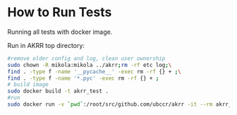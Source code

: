 # How to Run Tests

Running all tests with docker image.

Run in AKRR top directory:

```bash
#remove older config and log, clean user ownership
sudo chown -R mikola:mikola ../akrr;rm -rf etc log;\
find . -type f -name '__pycache__' -exec rm -rf {} + ;\
find . -type f -name '*.pyc' -exec rm -rf {} + ;
# build image
sudo docker build -t akrr_test .
#run
sudo docker run -v `pwd`:/root/src/github.com/ubccr/akrr -it --rm akrr_test
```
